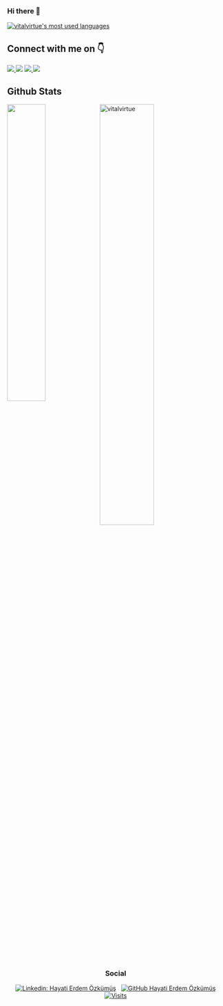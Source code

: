 ### Hi there 👋

<!--
**vitalvirtue/VitalVirtue** is a ✨ _special_ ✨ repository because its `README.md` (this file) appears on your GitHub profile.

Here are some ideas to get you started:

- 🔭 I’m currently working on ...
- 🌱 I’m currently learning ...
- 👯 I’m looking to collaborate on ...
- 🤔 I’m looking for help with ...
- 💬 Ask me about ...
- 📫 How to reach me: ...
- 😄 Pronouns: ...
- ⚡ Fun fact: ...
-->
<!-- [![vitalvirtue's GitHub Stats](https://github-readme-stats.vercel.app/api?username=vitalvirtue&show_icons=true)](https://github.com/vitalvirtue) -->

[![vitalvirtue's most used languages](https://github-readme-stats.vercel.app/api/top-langs/?username=vitalvirtue&layout=compact&theme=onedark)](https://github.com/vitalvirtue)

<h2> Connect with me on 👇</h2>
<a href="https://www.linkedin.com/in/hayati-erdem-ozkumus" target="_blank">
<img src="https://img.shields.io/badge/LinkedIn--blue" />
</a>
<a href="https://www.hackerrank.com/vitalvirtue" target="_blank">
<img src="https://img.shields.io/badge/HackerRank--darkgreen" ;></img></a>
</a> 
<a href="https://leetcode.com/vitalvirtue" target="_blank">
<img src="https://img.shields.io/badge/LeetCode--brown" />
</a>
<a href="https://github.com/vitalvirtue" target="_blank">
<img src="https://img.shields.io/github/followers/vitalvirtue?label=follow&style=social" />
</a>

<h2> Github Stats </h2> 
<a href="https://github.com/vitalvirtue/github-readme-stats"><img align="left" width="42%" src="https://github-readme-stats.vercel.app/api/top-langs/?username=vitalvirtue&layout=compact&theme=tokyonight" /></a>
<img width="50%" src="https://github-readme-streak-stats.herokuapp.com/?user=vitalvirtue&theme=tokyonight" alt="vitalvirtue" />
<br/>

&nbsp;<div align="center">
### Social
[![Linkedin: Hayati Erdem Özkümüş](https://img.shields.io/badge/-hayatierdemozkumus-blue?style=flat-square&logo=Linkedin&logoColor=white)](www.linkedin.com/in/hayati-erdem-ozkumus) &nbsp;
[![GitHub Hayati Erdem Özkümüş](https://img.shields.io/github/followers/vitalvirtue?label=follow&style=social)](https://github.com/vitalvirtue)
[![Visits](https://komarev.com/ghpvc/?username=vitalvirtue&logo=GitHub&label=github%20visits&color=336699&logoColor=white&style=flat-square)](https://github.com/vitalvirtue)
</div>
